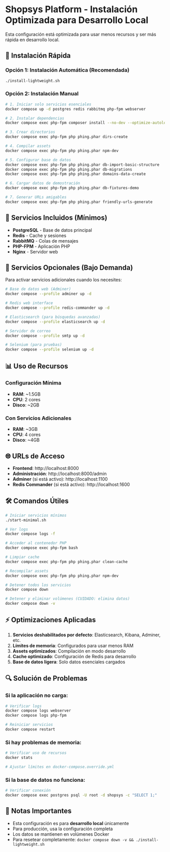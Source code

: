 # Shopsys Platform - Instalación Optimizada para Desarrollo Local

Esta configuración está optimizada para usar menos recursos y ser más rápida en desarrollo local.

## 🚀 Instalación Rápida

### Opción 1: Instalación Automática (Recomendada)
```bash
./install-lightweight.sh
```

### Opción 2: Instalación Manual
```bash
# 1. Iniciar solo servicios esenciales
docker compose up -d postgres redis rabbitmq php-fpm webserver

# 2. Instalar dependencias
docker compose exec php-fpm composer install --no-dev --optimize-autoloader

# 3. Crear directorios
docker compose exec php-fpm php phing.phar dirs-create

# 4. Compilar assets
docker compose exec php-fpm php phing.phar npm-dev

# 5. Configurar base de datos
docker compose exec php-fpm php phing.phar db-import-basic-structure
docker compose exec php-fpm php phing.phar db-migrations
docker compose exec php-fpm php phing.phar domains-data-create

# 6. Cargar datos de demostración
docker compose exec php-fpm php phing.phar db-fixtures-demo

# 7. Generar URLs amigables
docker compose exec php-fpm php phing.phar friendly-urls-generate
```

## 🎯 Servicios Incluidos (Mínimos)

- **PostgreSQL** - Base de datos principal
- **Redis** - Cache y sesiones
- **RabbitMQ** - Colas de mensajes
- **PHP-FPM** - Aplicación PHP
- **Nginx** - Servidor web

## 🔧 Servicios Opcionales (Bajo Demanda)

Para activar servicios adicionales cuando los necesites:

```bash
# Base de datos web (Adminer)
docker compose --profile adminer up -d

# Redis web interface
docker compose --profile redis-commander up -d

# Elasticsearch (para búsquedas avanzadas)
docker compose --profile elasticsearch up -d

# Servidor de correo
docker compose --profile smtp up -d

# Selenium (para pruebas)
docker compose --profile selenium up -d
```

## 📊 Uso de Recursos

### Configuración Mínima
- **RAM**: ~1.5GB
- **CPU**: 2 cores
- **Disco**: ~2GB

### Con Servicios Adicionales
- **RAM**: ~3GB
- **CPU**: 4 cores
- **Disco**: ~4GB

## 🌐 URLs de Acceso

- **Frontend**: http://localhost:8000
- **Administración**: http://localhost:8000/admin
- **Adminer** (si está activo): http://localhost:1100
- **Redis Commander** (si está activo): http://localhost:1600

## 🛠️ Comandos Útiles

```bash
# Iniciar servicios mínimos
./start-minimal.sh

# Ver logs
docker compose logs -f

# Acceder al contenedor PHP
docker compose exec php-fpm bash

# Limpiar cache
docker compose exec php-fpm php phing.phar clean-cache

# Recompilar assets
docker compose exec php-fpm php phing.phar npm-dev

# Detener todos los servicios
docker compose down

# Detener y eliminar volúmenes (CUIDADO: elimina datos)
docker compose down -v
```

## ⚡ Optimizaciones Aplicadas

1. **Servicios deshabilitados por defecto**: Elasticsearch, Kibana, Adminer, etc.
2. **Límites de memoria**: Configurados para usar menos RAM
3. **Assets optimizados**: Compilación en modo desarrollo
4. **Cache optimizado**: Configuración de Redis para desarrollo
5. **Base de datos ligera**: Solo datos esenciales cargados

## 🔍 Solución de Problemas

### Si la aplicación no carga:
```bash
# Verificar logs
docker compose logs webserver
docker compose logs php-fpm

# Reiniciar servicios
docker compose restart
```

### Si hay problemas de memoria:
```bash
# Verificar uso de recursos
docker stats

# Ajustar límites en docker-compose.override.yml
```

### Si la base de datos no funciona:
```bash
# Verificar conexión
docker compose exec postgres psql -U root -d shopsys -c "SELECT 1;"
```

## 📝 Notas Importantes

- Esta configuración es para **desarrollo local** únicamente
- Para producción, usa la configuración completa
- Los datos se mantienen en volúmenes Docker
- Para resetear completamente: `docker compose down -v && ./install-lightweight.sh`
